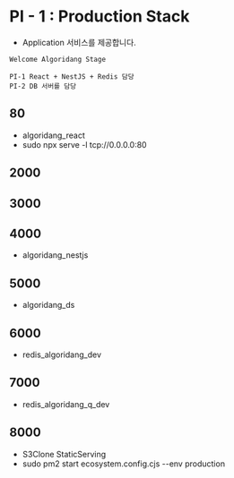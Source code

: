 # PI - 1 : Production Stack

- Application 서비스를 제공합니다.

```
Welcome Algoridang Stage

PI-1 React + NestJS + Redis 담당
PI-2 DB 서버를 담당
```

## 80
- algoridang_react
- sudo npx serve -l tcp://0.0.0.0:80

## 2000

## 3000

## 4000
- algoridang_nestjs

## 5000
- algoridang_ds

## 6000
- redis_algoridang_dev

## 7000
- redis_algoridang_q_dev

## 8000
- S3Clone StaticServing
- sudo pm2 start ecosystem.config.cjs --env production
